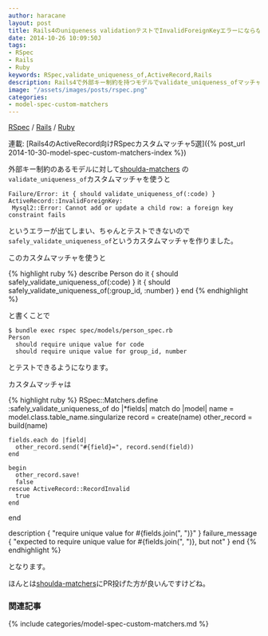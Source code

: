 ```yaml
---
author: haracane
layout: post
title: Rails4のuniqueness validationテストでInvalidForeignKeyエラーにならないカスタムマッチャを作る
date: 2014-10-26 10:09:50J
tags:
- RSpec
- Rails
- Ruby
keywords: RSpec,validate_uniqueness_of,ActiveRecord,Rails
description: Rails4で外部キー制約を持つモデルでvalidate_uniqueness_ofマッチャを使うとInvalidForeignKeyエラーが起きてしまい、ちゃんとテストできないのでsafely_validate_uniqueness_ofカスタムマッチャを作りました。
image: "/assets/images/posts/rspec.png"
categories:
- model-spec-custom-matchers
---
```

<!-- tag_links -->
[RSpec](/tags/rspec/) / [Rails](/tags/rails/) / [Ruby](/tags/ruby/)

<!-- category_links -->
連載: [Rails4のActiveRecord向けRSpecカスタムマッチャ5選]({% post_url 2014-10-30-model-spec-custom-matchers-index %})

<!-- content -->
外部キー制約のあるモデルに対して[shoulda-matchers](https://github.com/thoughtbot/shoulda-matchers)
の`validate_uniqueness_of`カスタムマッチャを使うと

    Failure/Error: it { should validate_uniqueness_of(:code) }
    ActiveRecord::InvalidForeignKey:
     Mysql2::Error: Cannot add or update a child row: a foreign key constraint fails

というエラーが出てしまい、ちゃんとテストできないので`safely_validate_uniqueness_of`というカスタムマッチャを作りました。

このカスタムマッチャを使うと

{% highlight ruby %}
describe Person do
  it { should safely_validate_uniqueness_of(:code) }
  it { should safely_validate_uniqueness_of(:group_id, :number) }
end
{% endhighlight %}

と書くことで

    $ bundle exec rspec spec/models/person_spec.rb
    Person
      should require unique value for code
      should require unique value for group_id, number

とテストできるようになります。

カスタムマッチャは

{% highlight ruby %}
RSpec::Matchers.define :safely_validate_uniqueness_of do |*fields|
  match do |model|
    name = model.class.table_name.singularize
    record = create(name)
    other_record = build(name)

    fields.each do |field|
      other_record.send("#{field}=", record.send(field))
    end

    begin
      other_record.save!
      false
    rescue ActiveRecord::RecordInvalid
      true
    end
  end

  description { "require unique value for #{fields.join(", ")}" }
  failure_message { "expected to require unique value for #{fields.join(", ")}, but not" }
end
{% endhighlight %}

となります。

ほんとは[shoulda-matchers](https://github.com/thoughtbot/shoulda-matchers)にPR投げた方が良いんですけどね。

<!-- category_siblings -->
### 関連記事

{% include categories/model-spec-custom-matchers.md %}
